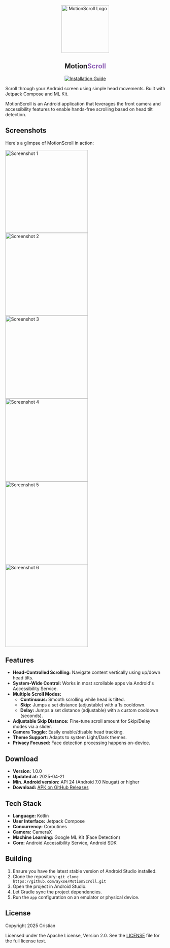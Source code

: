 <p align="center">
  <a href="https://ayxse.github.io/Motionscroll-website/" target="_blank">
    <img src="docs/images/motionscroll.png" alt="MotionScroll Logo" width="150">
  </a>
  <br>
<h2 align="center">Motion<span style="color:#8E5FB6;">Scroll</span></h2>
</p>

<p align="center">
  <!-- Installation Guide Tab/Button -->
  <a href="https://ayxse.github.io/Motionscroll-website/guide" target="_blank">
    <img src="https://img.shields.io/badge/Installation-Guide-%238E5FB6?style=for-the-badge" alt="Installation Guide"/>
  </a>
  <!-- You could add more badges here later, e.g., for the main website -->
  <!--
  <a href="https://ayxse.github.io/Motionscroll-website/" target="_blank">
    <img src="https://img.shields.io/badge/Website-%238E5FB6?style=for-the-badge" alt="Website"/>
  </a>
  -->
</p>

Scroll through your Android screen using simple head movements. Built with Jetpack Compose and ML Kit.

MotionScroll is an Android application that leverages the front camera and accessibility features to enable hands-free scrolling based on head tilt detection.

## Screenshots

Here's a glimpse of MotionScroll in action:

<img src="docs/images/1.png" alt="Screenshot 1" width="260"> <img src="docs/images/2.png" alt="Screenshot 2" width="260"> <img src="docs/images/3.png" alt="Screenshot 3" width="260">
<br>
<img src="docs/images/4.png" alt="Screenshot 4" width="260"> <img src="docs/images/5.png" alt="Screenshot 5" width="260"> <img src="docs/images/6.png" alt="Screenshot 6" width="260">

## Features

*   **Head-Controlled Scrolling:** Navigate content vertically using up/down head tilts.
*   **System-Wide Control:** Works in most scrollable apps via Android's Accessibility Service.
*   **Multiple Scroll Modes:**
    *   **Continuous:** Smooth scrolling while head is tilted.
    *   **Skip:** Jumps a set distance (adjustable) with a 1s cooldown.
    *   **Delay:** Jumps a set distance (adjustable) with a custom cooldown (seconds).
*   **Adjustable Skip Distance:** Fine-tune scroll amount for Skip/Delay modes via a slider.
*   **Camera Toggle:** Easily enable/disable head tracking.
*   **Theme Support:** Adapts to system Light/Dark themes.
*   **Privacy Focused:** Face detection processing happens on-device.

## Download

*   **Version:** 1.0.0
*   **Updated at:** 2025-04-21
*   **Min. Android version:** API 24 (Android 7.0 Nougat) or higher
*   **Download:** [APK on GitHub Releases](https://github.com/ayxse/MotionScroll/releases/tag/v1.0.0)


## Tech Stack

*   **Language:** Kotlin
*   **User Interface:** Jetpack Compose
*   **Concurrency:** Coroutines
*   **Camera:** CameraX
*   **Machine Learning:** Google ML Kit (Face Detection)
*   **Core:** Android Accessibility Service, Android SDK

## Building

1.  Ensure you have the latest stable version of Android Studio installed.
2.  Clone the repository: `git clone https://github.com/ayxse/MotionScroll.git`
3.  Open the project in Android Studio.
4.  Let Gradle sync the project dependencies.
5.  Run the `app` configuration on an emulator or physical device.

## License

Copyright 2025 Cristian <!-- Or your name/entity -->

Licensed under the Apache License, Version 2.0. See the [LICENSE](LICENSE) file for the full license text.